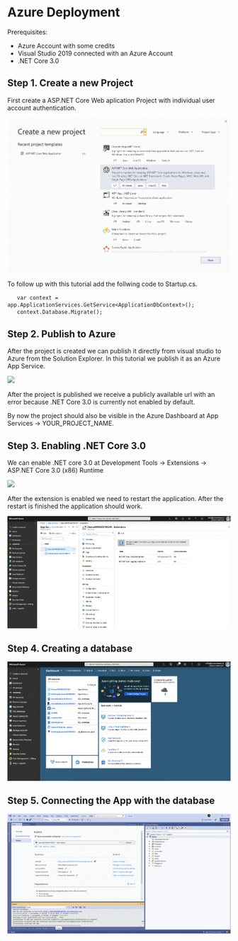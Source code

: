 # Azure Deployment
Prerequisites:
- Azure Account with some credits
- Visual Studio 2019 connected with an Azure Account
- .NET Core 3.0

## Step 1. Create a new Project
First create a ASP.NET Core Web aplication Project with individual user account authentication.

![](/img/1.1.gif)

To follow up with this tutorial add the follwing code to Startup.cs.

```
   var context = app.ApplicationServices.GetService<ApplicationDbContext>();
   context.Database.Migrate();
```
## Step 2. Publish to Azure
After the project is created we can publish it directly from visual studio to Azure from the Solution Explorer. In this tutorial we publish it as an Azure App Service.

![](/img/2.1.gif)

After the project is published we receive a publicly available url with an error because .NET Core 3.0 is currently not enabled by default.


By now the project should also be visible in the Azure Dashboard at App Services -> YOUR_PROJECT_NAME.


## Step 3. Enabling .NET Core 3.0
We can enable .NET core 3.0 at Development Tools -> Extensions -> ASP.NET Core 3.0 (x86) Runtime

![](/img/3.1.gif)

After the extension is enabled we need to restart the application. After the restart is finished the application should work.

![](/img/3.2.gif)


## Step 4. Creating a database

![](/img/4.1.gif)

## Step 5. Connecting the App with the database


![](/img/5.1.gif)


